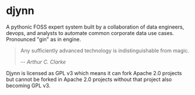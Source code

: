# djynn
A pythonic FOSS expert system built by a collaboration of data engineers, devops, and analysts to automate common corporate data use cases. Pronounced "gin" as in engine.

> Any sufficiently advanced technology is indistinguishable from magic.
>
> -- <cite>Arthur C. Clarke</cite>

Djynn is licensed as GPL v3 which means it can fork Apache 2.0 projects but cannot be forked in Apache 2.0 projects without that project also becoming GPL v3.
